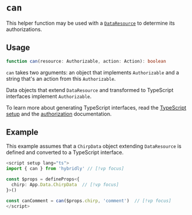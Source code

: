 # `can`

This helper function may be used with a [`DataResource`](../../guide/authorization.md#using-data-resources) to determine its authorizations.

## Usage

```ts
function can(resource: Authorizable, action: Action): boolean
```

`can` takes two arguments: an object that implements `Authorizable` and a string that's an action from this `Authorizable`.

Data objects that extend `DataResource` and transformed to TypeScript interfaces implement `Authorizable`.

To learn more about generating TypeScript interfaces, read the [TypeScript setup](../../guide/typescript.md) and the [authorization](../../guide/authorization.md) documentation.

## Example

This example assumes that a `ChirpData` object extending `DataResource` is defined and converted to a TypeScript interface.

```ts
<script setup lang="ts">
import { can } from 'hybridly' // [!vp focus]

const $props = defineProps<{
  chirp: App.Data.ChirpData  // [!vp focus]
}>()

const canComment = can($props.chirp, 'comment')  // [!vp focus]
</script>
```
